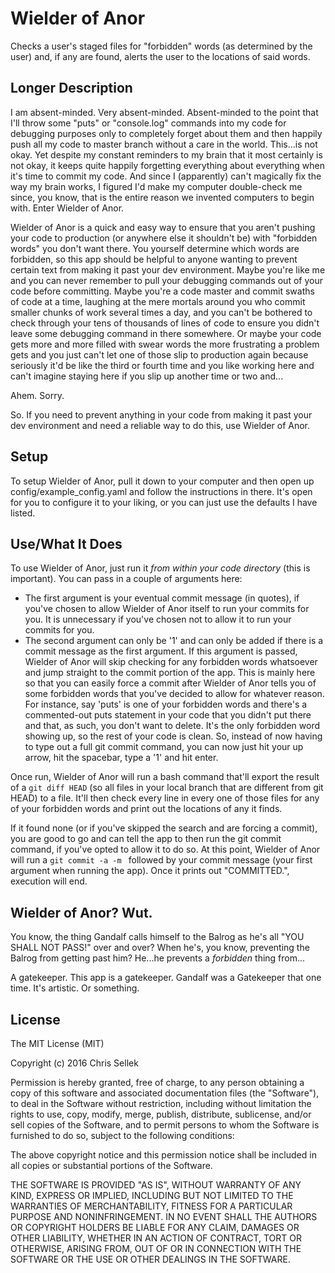 # Wielder of Anor
Checks a user's staged files for "forbidden" words (as determined by the user)
and, if any are found, alerts the user to the locations of said words.

## Longer Description
I am absent-minded. Very absent-minded. Absent-minded to the point that I'll
throw some "puts" or "console.log" commands into my code for debugging purposes
only to completely forget about them and then happily push all my code to
master branch without a care in the world. This...is not okay. Yet despite my
constant reminders to my brain that it most certainly is not okay, it keeps
quite happily forgetting everything about everything when it's time to commit
my code. And since I (apparently) can't magically fix the way my brain works, I
figured I'd make my computer double-check me since, you know, that is the entire
reason we invented computers to begin with. Enter Wielder of Anor.

Wielder of Anor is a quick and easy way to ensure that you aren't pushing your
code to production (or anywhere else it shouldn't be) with "forbidden words" you
don't want there. You yourself determine which words are forbidden, so this app
should be helpful to anyone wanting to prevent certain text from making it past
your dev environment. Maybe you're like me and you can never remember to pull
your debugging commands out of your code before committing. Maybe you're a code
master and commit swaths of code at a time, laughing at the mere mortals around
you who commit smaller chunks of work several times a day, and you can't be
bothered to check through your tens of thousands of lines of code to ensure you
didn't leave some debugging command in there somewhere. Or maybe your code gets
more and more filled with swear words the more frustrating a problem gets and
you just can't let one of those slip to production again because seriously it'd
be like the third or fourth time and you like working here and can't imagine
staying here if you slip up another time or two and...

Ahem. Sorry.

So. If you need to prevent anything in your code from making it past your dev
environment and need a reliable way to do this, use Wielder of Anor.

## Setup
To setup Wielder of Anor, pull it down to your computer and then open up
config/example_config.yaml and follow the instructions in there. It's open for
you to configure it to your liking, or you can just use the defaults I have
listed.

## Use/What It Does
To use Wielder of Anor, just run it *from within your code directory* (this is
important). You can pass in a couple of arguments here:

* The first argument is your eventual commit message (in quotes), if you've
  chosen to allow Wielder of Anor itself to run your commits for you. It is
  unnecessary if you've chosen not to allow it to run your commits for you.
* The second argument can only be '1' and can only be added if there is a commit
  message as the first argument. If this argument is passed, Wielder of Anor
  will skip checking for any forbidden words whatsoever and jump straight to the
  commit portion of the app. This is mainly here so that you can easily force a
  commit after Wielder of Anor tells you of some forbidden words that you've
  decided to allow for whatever reason. For instance, say 'puts' is one of your
  forbidden words and there's a commented-out puts statement in your code
  that you didn't put there and that, as such, you don't want to delete. It's
  the only forbidden word showing up, so the rest of your code is clean. So,
  instead of now having to type out a full git commit command, you can now just
  hit your up arrow, hit the spacebar, type a '1' and hit enter.
  
Once run, Wielder of Anor will run a bash command that'll export the result of a
`git diff HEAD` (so all files in your local branch that are different from git
HEAD) to a file. It'll then check every line in every one of those files for any
of your forbidden words and print out the locations of any it finds.

If it found none (or if you've skipped the search and are forcing a commit), you
are good to go and can tell the app to then run the git commit command, if
you've opted to allow it to do so. At this point, Wielder of Anor will run a
`git commit -a -m ` followed by your commit message (your first argument when
running the app). Once it prints out "COMMITTED.", execution will end.

## Wielder of Anor? Wut.
You know, the thing Gandalf calls himself to the Balrog as he's all "YOU SHALL
NOT PASS!" over and over? When he's, you know, preventing the Balrog from
getting past him? He...he prevents a *forbidden* thing from...

A gatekeeper. This app is a gatekeeper. Gandalf was a Gatekeeper that one
time. It's artistic. Or something.

## License
The MIT License (MIT)

Copyright (c) 2016 Chris Sellek

Permission is hereby granted, free of charge, to any person obtaining a copy
of this software and associated documentation files (the "Software"), to deal
in the Software without restriction, including without limitation the rights
to use, copy, modify, merge, publish, distribute, sublicense, and/or sell
copies of the Software, and to permit persons to whom the Software is
furnished to do so, subject to the following conditions:

The above copyright notice and this permission notice shall be included in all
copies or substantial portions of the Software.

THE SOFTWARE IS PROVIDED "AS IS", WITHOUT WARRANTY OF ANY KIND, EXPRESS OR
IMPLIED, INCLUDING BUT NOT LIMITED TO THE WARRANTIES OF MERCHANTABILITY,
FITNESS FOR A PARTICULAR PURPOSE AND NONINFRINGEMENT. IN NO EVENT SHALL THE
AUTHORS OR COPYRIGHT HOLDERS BE LIABLE FOR ANY CLAIM, DAMAGES OR OTHER
LIABILITY, WHETHER IN AN ACTION OF CONTRACT, TORT OR OTHERWISE, ARISING FROM,
OUT OF OR IN CONNECTION WITH THE SOFTWARE OR THE USE OR OTHER DEALINGS IN THE
SOFTWARE.